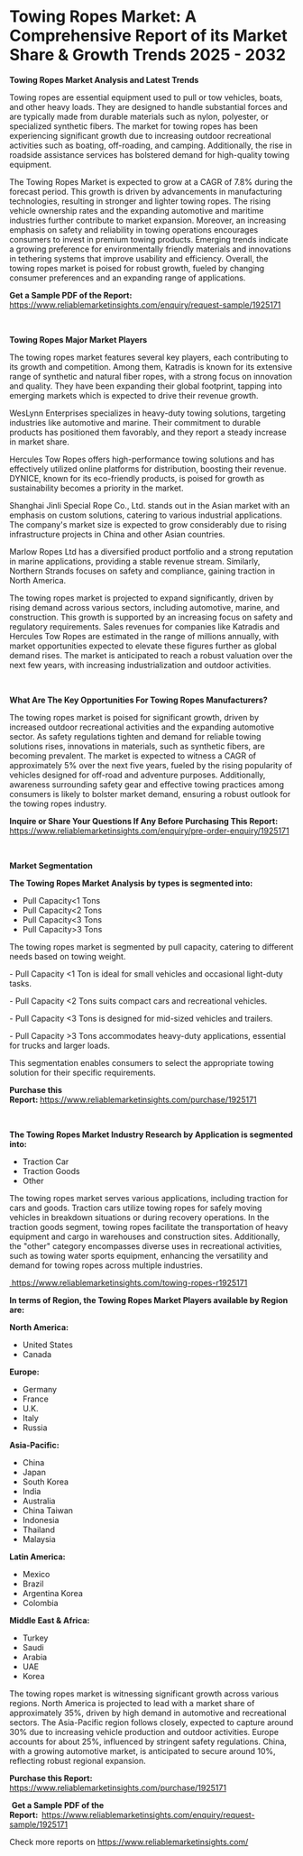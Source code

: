 <p><h1>Towing Ropes Market: A Comprehensive Report of its Market Share & Growth Trends 2025 - 2032</h1></p><p><strong>Towing Ropes Market Analysis and Latest Trends</strong></p>
<p><p>Towing ropes are essential equipment used to pull or tow vehicles, boats, and other heavy loads. They are designed to handle substantial forces and are typically made from durable materials such as nylon, polyester, or specialized synthetic fibers. The market for towing ropes has been experiencing significant growth due to increasing outdoor recreational activities such as boating, off-roading, and camping. Additionally, the rise in roadside assistance services has bolstered demand for high-quality towing equipment.</p><p>The Towing Ropes Market is expected to grow at a CAGR of 7.8% during the forecast period. This growth is driven by advancements in manufacturing technologies, resulting in stronger and lighter towing ropes. The rising vehicle ownership rates and the expanding automotive and maritime industries further contribute to market expansion. Moreover, an increasing emphasis on safety and reliability in towing operations encourages consumers to invest in premium towing products. Emerging trends indicate a growing preference for environmentally friendly materials and innovations in tethering systems that improve usability and efficiency. Overall, the towing ropes market is poised for robust growth, fueled by changing consumer preferences and an expanding range of applications.</p></p>
<p><strong>Get a Sample PDF of the Report:&nbsp;</strong> <a href="https://www.reliablemarketinsights.com/enquiry/request-sample/1925171?utm_campaign=2631&utm_medium=2&utm_source=Github&utm_content=ia&utm_term=28032025&utm_id=towing-ropes">https://www.reliablemarketinsights.com/enquiry/request-sample/1925171</a></p>
<p>&nbsp;</p>
<p><strong>Towing Ropes Major Market Players</strong></p>
<p><p>The towing ropes market features several key players, each contributing to its growth and competition. Among them, Katradis is known for its extensive range of synthetic and natural fiber ropes, with a strong focus on innovation and quality. They have been expanding their global footprint, tapping into emerging markets which is expected to drive their revenue growth. </p><p>WesLynn Enterprises specializes in heavy-duty towing solutions, targeting industries like automotive and marine. Their commitment to durable products has positioned them favorably, and they report a steady increase in market share.</p><p>Hercules Tow Ropes offers high-performance towing solutions and has effectively utilized online platforms for distribution, boosting their revenue. DYNICE, known for its eco-friendly products, is poised for growth as sustainability becomes a priority in the market. </p><p>Shanghai Jinli Special Rope Co., Ltd. stands out in the Asian market with an emphasis on custom solutions, catering to various industrial applications. The company's market size is expected to grow considerably due to rising infrastructure projects in China and other Asian countries.</p><p>Marlow Ropes Ltd has a diversified product portfolio and a strong reputation in marine applications, providing a stable revenue stream. Similarly, Northern Strands focuses on safety and compliance, gaining traction in North America.</p><p>The towing ropes market is projected to expand significantly, driven by rising demand across various sectors, including automotive, marine, and construction. This growth is supported by an increasing focus on safety and regulatory requirements. Sales revenues for companies like Katradis and Hercules Tow Ropes are estimated in the range of millions annually, with market opportunities expected to elevate these figures further as global demand rises. The market is anticipated to reach a robust valuation over the next few years, with increasing industrialization and outdoor activities.</p></p>
<p>&nbsp;</p>
<p><strong>What Are The Key Opportunities For Towing Ropes Manufacturers?</strong></p>
<p><p>The towing ropes market is poised for significant growth, driven by increased outdoor recreational activities and the expanding automotive sector. As safety regulations tighten and demand for reliable towing solutions rises, innovations in materials, such as synthetic fibers, are becoming prevalent. The market is expected to witness a CAGR of approximately 5% over the next five years, fueled by the rising popularity of vehicles designed for off-road and adventure purposes. Additionally, awareness surrounding safety gear and effective towing practices among consumers is likely to bolster market demand, ensuring a robust outlook for the towing ropes industry.</p></p>
<p><strong>Inquire or Share Your Questions If Any Before Purchasing This Report:</strong> <a href="https://www.reliablemarketinsights.com/enquiry/pre-order-enquiry/1925171?utm_campaign=2631&utm_medium=2&utm_source=Github&utm_content=ia&utm_term=28032025&utm_id=towing-ropes">https://www.reliablemarketinsights.com/enquiry/pre-order-enquiry/1925171</a></p>
<p>&nbsp;</p>
<p><strong>Market Segmentation</strong></p>
<p><strong>The Towing Ropes Market Analysis by types is segmented into:</strong></p>
<p><ul><li>Pull Capacity<1 Tons</li><li>Pull Capacity<2 Tons</li><li>Pull Capacity<3 Tons</li><li>Pull Capacity>3 Tons</li></ul></p>
<p><p>The towing ropes market is segmented by pull capacity, catering to different needs based on towing weight. </p><p>- Pull Capacity <1 Ton is ideal for small vehicles and occasional light-duty tasks. </p><p>- Pull Capacity <2 Tons suits compact cars and recreational vehicles. </p><p>- Pull Capacity <3 Tons is designed for mid-sized vehicles and trailers. </p><p>- Pull Capacity >3 Tons accommodates heavy-duty applications, essential for trucks and larger loads. </p><p>This segmentation enables consumers to select the appropriate towing solution for their specific requirements.</p></p>
<p><strong>Purchase this Report:&nbsp;</strong><a href="https://www.reliablemarketinsights.com/purchase/1925171?utm_campaign=2631&utm_medium=2&utm_source=Github&utm_content=ia&utm_term=28032025&utm_id=towing-ropes">https://www.reliablemarketinsights.com/purchase/1925171</a></p>
<p>&nbsp;</p>
<p><strong>The Towing Ropes Market Industry Research by Application is segmented into:</strong></p>
<p><ul><li>Traction Car</li><li>Traction Goods</li><li>Other</li></ul></p>
<p><p>The towing ropes market serves various applications, including traction for cars and goods. Traction cars utilize towing ropes for safely moving vehicles in breakdown situations or during recovery operations. In the traction goods segment, towing ropes facilitate the transportation of heavy equipment and cargo in warehouses and construction sites. Additionally, the "other" category encompasses diverse uses in recreational activities, such as towing water sports equipment, enhancing the versatility and demand for towing ropes across multiple industries.</p></p>
<p><a href="https://www.reliablemarketinsights.com/towing-ropes-r1925171?utm_campaign=2631&utm_medium=2&utm_source=Github&utm_content=ia&utm_term=28032025&utm_id=towing-ropes">&nbsp;https://www.reliablemarketinsights.com/towing-ropes-r1925171</a></p>
<p><strong>In terms of Region, the Towing Ropes Market Players available by Region are:</strong></p>
<p>
    <p> <strong> North America: </strong>
        <ul>
            <li>United States</li>
            <li>Canada</li>
        </ul>
        </p> 
    <p> <strong> Europe: </strong>
        <ul>
            <li>Germany</li>
            <li>France</li>
            <li>U.K.</li>
            <li>Italy</li>
            <li>Russia</li>
        </ul>
        </p> 
    <p> <strong> Asia-Pacific: </strong>
        <ul>
            <li>China</li>
            <li>Japan</li>
            <li>South Korea</li>
            <li>India</li>
            <li>Australia</li>
            <li>China Taiwan</li>
            <li>Indonesia</li>
            <li>Thailand</li>
            <li>Malaysia</li>
        </ul>
        </p> 
    <p> <strong> Latin America: </strong>
        <ul>
            <li>Mexico</li>
            <li>Brazil</li>
            <li>Argentina Korea</li>
            <li>Colombia</li>
        </ul>
        </p> 
    <p> <strong> Middle East & Africa: </strong>
        <ul>
            <li>Turkey</li>
            <li>Saudi</li>
            <li>Arabia</li>
            <li>UAE</li>
            <li>Korea</li>
        </ul>
    </p>
    </p>
<p><p>The towing ropes market is witnessing significant growth across various regions. North America is projected to lead with a market share of approximately 35%, driven by high demand in automotive and recreational sectors. The Asia-Pacific region follows closely, expected to capture around 30% due to increasing vehicle production and outdoor activities. Europe accounts for about 25%, influenced by stringent safety regulations. China, with a growing automotive market, is anticipated to secure around 10%, reflecting robust regional expansion.</p></p>
<p><strong>Purchase this Report: </strong><a href="https://www.reliablemarketinsights.com/purchase/1925171?utm_campaign=2631&utm_medium=2&utm_source=Github&utm_content=ia&utm_term=28032025&utm_id=towing-ropes">https://www.reliablemarketinsights.com/purchase/1925171</a></p>
<p>&nbsp;<strong>Get a Sample PDF of the Report:&nbsp;&nbsp;</strong><a href="https://www.reliablemarketinsights.com/enquiry/request-sample/1925171?utm_campaign=2631&utm_medium=2&utm_source=Github&utm_content=ia&utm_term=28032025&utm_id=towing-ropes">https://www.reliablemarketinsights.com/enquiry/request-sample/1925171</a></p>
<p><strong></strong></p>
<p>Check more reports on <a href="https://www.reliablemarketinsights.com/?utm_campaign=2631&utm_medium=2&utm_source=Github&utm_content=ia&utm_term=28032025&utm_id=towing-ropes">https://www.reliablemarketinsights.com/</a></p>